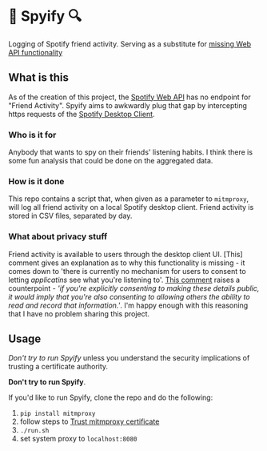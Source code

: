 # 🎵 Spyify 🔍

Logging of Spotify friend activity. Serving as a substitute for [missing Web API functionality](https://github.com/spotify/web-api/issues/83)

## What is this

As of the creation of this project, the [Spotify Web API](https://developer.spotify.com/documentation/web-api/) has no endpoint for "Friend Activity".
Spyify aims to awkwardly plug that gap by intercepting https requests of the [Spotify Desktop Client](https://www.spotify.com/uk/download/other/).

### Who is it for

Anybody that wants to spy on their friends' listening habits. I think there is some fun analysis that could be done on the aggregated data.

### How is it done

This repo contains a script that, when given as a parameter to `mitmproxy`, will log all friend activity on a local Spotify desktop client. 
Friend activity is stored in CSV files, separated by day.

### What about privacy stuff

Friend activity is available to users through the desktop client UI.
[This] comment gives an explanation as to why this functionality is missing - it comes down to 'there is currently no mechanism for users to consent to letting *applicatins* see what you're listening to'.
[This comment](https://github.com/spotify/web-api/issues/83#issuecomment-311495141) raises a counterpoint - *'if you're explicitly consenting to making these details public, it would imply that you're also consenting to allowing others the ability to read and record that information.'*. 
I'm happy enough with this reasoning that I have no problem sharing this project.

## Usage

*Don't try to run Spyify* unless you understand the security implications of trusting a certificate authority.

**Don't try to run Spyify**.

If you'd like to run Spyify, clone the repo and do the following:

1. `pip install mitmproxy`
1. follow steps to [Trust mitmproxy certificate](https://docs.mitmproxy.org/stable/concepts-certificates/)
1. `./run.sh`
1. set system proxy to `localhost:8080`
